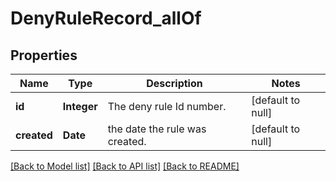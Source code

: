 # DenyRuleRecord_allOf
## Properties

| Name | Type | Description | Notes |
|------------ | ------------- | ------------- | -------------|
| **id** | **Integer** | The deny rule Id number. | [default to null] |
| **created** | **Date** | the date the rule was created. | [default to null] |

[[Back to Model list]](../README.md#documentation-for-models) [[Back to API list]](../README.md#documentation-for-api-endpoints) [[Back to README]](../README.md)

